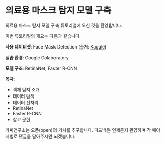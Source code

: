 # 의료용 마스크 탐지 모델 구축 

의료용 마스크 탐지 모델 구축 튜토리얼에 오신 것을 환영합니다. 

이번 튜토리얼의 개요는 다음과 같습니다.  

**사용 데이터셋**: Face Mask Detection (출처: [Kaggle](https://www.kaggle.com/andrewmvd/face-mask-detection))

**실습 환경**: Google Colaboratory

**모델 구조**: RetinaNet, Faster R-CNN

**목차**: 

- 객체 탐지 소개
- 데이터 탐색
- 데이터 전처리
- RetinaNet
- Faster R-CNN
- 참고 문헌

가짜연구소는 오픈(open)의 가치를 추구합니다. 피드백은 언제든지 환영하며 각 페이지별로 댓글을 달아주시면 되겠습니다. 